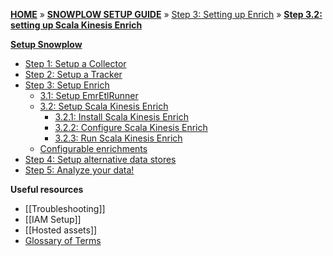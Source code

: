 [**HOME**](Home) » [**SNOWPLOW SETUP GUIDE**](Setting-up-Snowplow) » [Step 3: Setting up Enrich](Setting-up-enrich) » [**Step 3.2: setting up Scala Kinesis Enrich**](Setting-up-Scala-Kinesis-Enrich)

[**Setup Snowplow**](Setting-up-Snowplow)  

- [Step 1: Setup a Collector](setting-up-a-collector)  
- [Step 2: Setup a Tracker](setting-up-a-tracker)  
- [Step 3: Setup Enrich](setting-up-enrich)  
  - [3.1: Setup EmrEtlRunner](setting-up-EmrEtlrunner)
  - [3.2: Setup Scala Kinesis Enrich](setting-up-scala-kinesis-enrich)
    - [3.2.1: Install Scala Kinesis Enrich](Install-Scala-Kinesis-Enrich)
    - [3.2.2: Configure Scala Kinesis Enrich](Configure-Scala-Kinesis-Enrich)
    - [3.2.3: Run Scala Kinesis Enrich](Run-Scala-Kinesis-Enrich)
  - [Configurable enrichments](Configurable-enrichments)
- [Step 4: Setup alternative data stores](setting-up-alternative-data-stores)  
- [Step 5: Analyze your data!](Getting-started-analyzing-Snowplow-data)  

**Useful resources**  

- [[Troubleshooting]]  
- [[IAM Setup]]    
- [[Hosted assets]]  
- [Glossary of Terms](Glossary)
